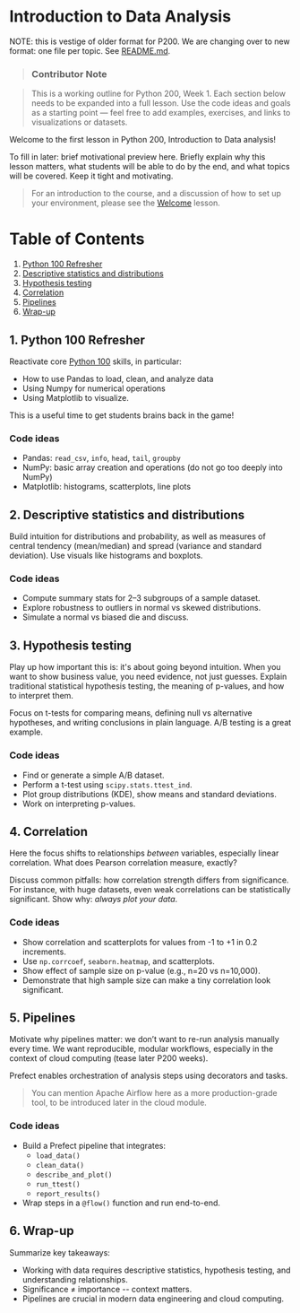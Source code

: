 


# Introduction to Data Analysis
NOTE: this is vestige of older format for P200. We are changing over to new format: one file per topic. See [README.md](README.md).

> ### Contributor Note 

> This is a working outline for Python 200, Week 1. Each section below needs to be expanded into a full lesson. Use the code ideas and goals as a starting point — feel free to add examples, exercises, and links to visualizations or datasets. 

Welcome to the first lesson in Python 200, Introduction to Data analysis! 

To fill in later: brief motivational preview here. Briefly explain why this lesson matters, what students will be able to do by the end, and what topics will be covered. Keep it tight and motivating.

> For an introduction to the course, and a discussion of how to set up your environment, please see the [Welcome](00_Welcome.md) lesson. 

# Table of Contents
1. [Python 100 Refresher](#1-python-100-refresher)
2. [Descriptive statistics and distributions](#2-descriptive-statsistics-and-distributions)
3. [Hypothesis testing](#3-hypothesis-testing)
4. [Correlation](#4-correlation)
5. [Pipelines](#5-pipelines)
6. [Wrap-up](#6-wrap-up)

## 1. Python 100 Refresher
Reactivate core [Python 100](https://github.com/Code-the-Dream-School/python-essentials) skills, in particular:

- How to use Pandas to load, clean, and analyze data 
- Using Numpy for numerical operations
- Using Matplotlib to visualize. 

This is a useful time to get students brains back in the game! 

### Code ideas
- Pandas: `read_csv`, `info`, `head`, `tail`, `groupby`
- NumPy: basic array creation and operations (do not go too deeply into NumPy)
- Matplotlib: histograms, scatterplots, line plots


## 2. Descriptive statistics and distributions
Build intuition for distributions and probability, as well as measures of central tendency (mean/median) and spread (variance and standard deviation). Use visuals like histograms and boxplots.

### Code ideas
- Compute summary stats for 2–3 subgroups of a sample dataset.
- Explore robustness to outliers in normal vs skewed distributions.
- Simulate a normal vs biased die and discuss.

## 3. Hypothesis testing
Play up how important this is: it's about going beyond intuition. When you want to show business value, you need evidence, not just guesses. Explain traditional statistical hypothesis testing, the meaning of p-values, and how to interpret them.

Focus on t-tests for comparing means, defining null vs alternative hypotheses, and writing conclusions in plain language. A/B testing is a great example.

### Code ideas
- Find or generate a simple A/B dataset.
- Perform a t-test using `scipy.stats.ttest_ind`.
- Plot group distributions (KDE), show means and standard deviations.
- Work on interpreting p-values.

## 4. Correlation 
Here the focus shifts to relationships *between* variables, especially linear correlation. What does Pearson correlation measure, exactly?

Discuss common pitfalls: how correlation strength differs from significance. For instance, with huge datasets, even weak correlations can be statistically significant. Show why: *always plot your data*.

### Code ideas
- Show correlation and scatterplots for values from -1 to +1 in 0.2 increments.
- Use `np.corrcoef`, `seaborn.heatmap`, and scatterplots.
- Show effect of sample size on p-value (e.g., n=20 vs n=10,000).
- Demonstrate that high sample size can make a tiny correlation look significant.


## 5. Pipelines
Motivate why pipelines matter: we don’t want to re-run analysis manually every time. We want reproducible, modular workflows, especially in the context of cloud computing (tease later P200 weeks).

Prefect enables orchestration of analysis steps using decorators and tasks.

> You can mention Apache Airflow here as a more production-grade tool, to be introduced later in the cloud module.

### Code ideas
- Build a Prefect pipeline that integrates:
  - `load_data()`
  - `clean_data()`
  - `describe_and_plot()`
  - `run_ttest()`
  - `report_results()`
- Wrap steps in a `@flow()` function and run end-to-end.

## 6. Wrap-up 
Summarize key takeaways:
- Working with data requires descriptive statistics, hypothesis testing, and understanding relationships.
- Significance ≠ importance -- context matters.
- Pipelines are crucial in modern data engineering and cloud computing. 


